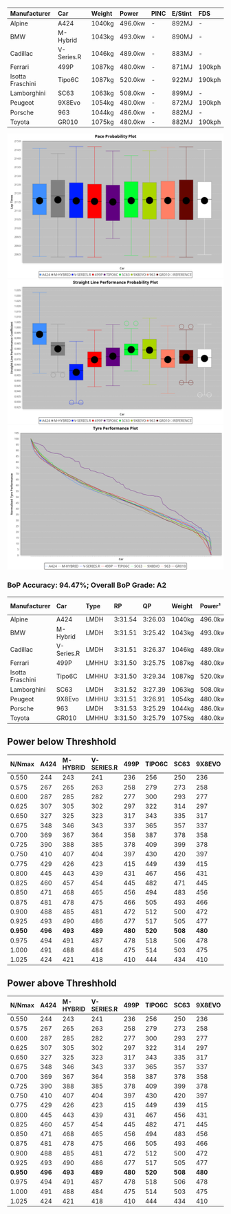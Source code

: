 | Manufacturer     | Car        | Weight | Power   | PINC    | E/Stint | FDS     |
|:-|:-|:-|:-|:-|:-|:-|
| Alpine           | A424       | 1040kg | 496.0kw |    -    | 892MJ   |    -    |
| BMW              | M-Hybrid   | 1043kg | 493.0kw |    -    | 890MJ   |    -    |
| Cadillac         | V-Series.R | 1046kg | 489.0kw |    -    | 883MJ   |    -    |
| Ferrari          | 499P       | 1087kg | 480.0kw |    -    | 871MJ   | 190kph  |
| Isotta Fraschini | Tipo6C     | 1087kg | 520.0kw |    -    | 922MJ   | 190kph  |
| Lamborghini      | SC63       | 1063kg | 508.0kw |    -    | 899MJ   |    -    |
| Peugeot          | 9X8Evo     | 1054kg | 480.0kw |    -    | 872MJ   | 190kph  |
| Porsche          | 963        | 1044kg | 486.0kw |    -    | 882MJ   |    -    |
| Toyota           | GR010      | 1075kg | 480.0kw |    -    | 882MJ   | 190kph  |

![PACECHART](./IMG/AUTO.png)
![STRAIGHTLINEPERFORMANCECHART](./IMG/AUTO_sp.png)
![TYREPERFORMANCECHART](./IMG/AUTO_tw.png)

### BoP Accuracy: 94.47%; Overall BoP Grade: A2
| Manufacturer     | Car        | Type  | RP      | QP      | Weight | Power¹  | Threshhold | PINC    | Power²   | E/Stint | AVG Vmax  | FDS     | RDLC | L/Stint | BOP-Grade | Model Accuracy | Model Points | Match%  | SimDiff |
|:-|:-|:-|:-|:-|:-|:-|:-|:-|:-|:-|:-|:-|:-|:-|:-|:-|:-|:-|:-|
| Alpine           | A424       | LMDH  | 3:31.54 | 3:26.03 | 1040kg | 496.0kw | 0.0kph     |    -    | 496.00kw |  892MJ  | 331.68kph |    -    | 1.01 | 12      | ~A1       | 99.61%         | 762          | 98.25%  | #       |
| BMW              | M-Hybrid   | LMDH  | 3:31.51 | 3:25.42 | 1043kg | 493.0kw | 0.0kph     |    -    | 493.00kw |  890MJ  | 328.69kph |    -    | 1.01 | 12      | ~A1       | 100.00%        | 1826         | 97.01%  | #       |
| Cadillac         | V-Series.R | LMDH  | 3:31.51 | 3:26.37 | 1046kg | 489.0kw | 0.0kph     |    -    | 489.00kw |  883MJ  | 324.39kph |    -    | 1.01 | 12      | ~A1       | 99.00%         | 3184         | 100.00% | #       |
| Ferrari          | 499P       | LMHHU | 3:31.50 | 3:25.75 | 1087kg | 480.0kw | 0.0kph     |    -    | 480.00kw |  871MJ  | 323.05kph | 190kph  | 1.01 | 12      | ~A1       | 98.07%         | 3550         | 100.00% | #       |
| Isotta Fraschini | Tipo6C     | LMHHU | 3:31.50 | 3:29.34 | 1087kg | 520.0kw | 0.0kph     |    -    | 520.00kw |  922MJ  | 328.49kph | 190kph  | 1.01 | 12      | +D1       | 96.81%         | 91           | 65.71%  | #       |
| Lamborghini      | SC63       | LMDH  | 3:31.52 | 3:27.39 | 1063kg | 508.0kw | 0.0kph     |    -    | 508.00kw |  899MJ  | 329.00kph |    -    | 1.02 | 12      | ~A1       | 100.00%        | 529          | 95.60%  | #       |
| Peugeot          | 9X8Evo     | LMHHU | 3:31.51 | 3:26.91 | 1054kg | 480.0kw | 0.0kph     |    -    | 480.00kw |  872MJ  | 326.45kph | 190kph  | 1.00 | 12      | +A2       | 99.21%         | 377          | 93.69%  | #       |
| Porsche          | 963        | LMDH  | 3:31.53 | 3:25.29 | 1044kg | 486.0kw | 0.0kph     |    -    | 486.00kw |  882MJ  | 326.26kph |    -    | 1.01 | 12      | ~A1       | 99.96%         | 10176        | 100.00% | #       |
| Toyota           | GR010      | LMHHU | 3:31.50 | 3:25.79 | 1075kg | 480.0kw | 0.0kph     |    -    | 480.00kw |  882MJ  | 323.87kph | 190kph  | 1.01 | 12      | ~A1       | 99.95%         | 5509         | 100.00% | #       |

## Power below Threshhold
| N/Nmax    | A424    | M-HYBRID | V-SERIES.R | 499P    | TIPO6C  | SC63    | 9X8EVO  | 963     | GR010   |
|:-|:-|:-|:-|:-|:-|:-|:-|:-|:-|
|  0.550    |  244    |  243     |  241       |  236    |  256    |  250    |  236    |  239    |  236    |
|  0.575    |  267    |  265     |  263       |  258    |  279    |  273    |  258    |  261    |  258    |
|  0.600    |  287    |  285     |  282       |  277    |  300    |  293    |  277    |  281    |  277    |
|  0.625    |  307    |  305     |  302       |  297    |  322    |  314    |  297    |  301    |  297    |
|  0.650    |  327    |  325     |  323       |  317    |  343    |  335    |  317    |  321    |  317    |
|  0.675    |  348    |  346     |  343       |  337    |  365    |  357    |  337    |  341    |  337    |
|  0.700    |  369    |  367     |  364       |  358    |  387    |  378    |  358    |  362    |  358    |
|  0.725    |  390    |  388     |  385       |  378    |  409    |  399    |  378    |  383    |  378    |
|  0.750    |  410    |  407     |  404       |  397    |  430    |  420    |  397    |  402    |  397    |
|  0.775    |  429    |  426     |  423       |  415    |  449    |  439    |  415    |  420    |  415    |
|  0.800    |  445    |  443     |  439       |  431    |  467    |  456    |  431    |  436    |  431    |
|  0.825    |  460    |  457     |  454       |  445    |  482    |  471    |  445    |  451    |  445    |
|  0.850    |  471    |  468     |  465       |  456    |  494    |  483    |  456    |  462    |  456    |
|  0.875    |  481    |  478     |  475       |  466    |  505    |  493    |  466    |  472    |  466    |
|  0.900    |  488    |  485     |  481       |  472    |  512    |  500    |  472    |  478    |  472    |
|  0.925    |  493    |  490     |  486       |  477    |  517    |  505    |  477    |  483    |  477    |
| **0.950** | **496** | **493**  | **489**    | **480** | **520** | **508** | **480** | **486** | **480** |
|  0.975    |  494    |  491     |  487       |  478    |  518    |  506    |  478    |  484    |  478    |
|  1.000    |  491    |  488     |  484       |  475    |  514    |  503    |  475    |  481    |  475    |
|  1.025    |  424    |  421     |  418       |  410    |  444    |  434    |  410    |  415    |  410    |

## Power above Threshhold
| N/Nmax    | A424    | M-HYBRID | V-SERIES.R | 499P    | TIPO6C  | SC63    | 9X8EVO  | 963     | GR010   |
|:-|:-|:-|:-|:-|:-|:-|:-|:-|:-|
|  0.550    |  244    |  243     |  241       |  236    |  256    |  250    |  236    |  239    |  236    |
|  0.575    |  267    |  265     |  263       |  258    |  279    |  273    |  258    |  261    |  258    |
|  0.600    |  287    |  285     |  282       |  277    |  300    |  293    |  277    |  281    |  277    |
|  0.625    |  307    |  305     |  302       |  297    |  322    |  314    |  297    |  301    |  297    |
|  0.650    |  327    |  325     |  323       |  317    |  343    |  335    |  317    |  321    |  317    |
|  0.675    |  348    |  346     |  343       |  337    |  365    |  357    |  337    |  341    |  337    |
|  0.700    |  369    |  367     |  364       |  358    |  387    |  378    |  358    |  362    |  358    |
|  0.725    |  390    |  388     |  385       |  378    |  409    |  399    |  378    |  383    |  378    |
|  0.750    |  410    |  407     |  404       |  397    |  430    |  420    |  397    |  402    |  397    |
|  0.775    |  429    |  426     |  423       |  415    |  449    |  439    |  415    |  420    |  415    |
|  0.800    |  445    |  443     |  439       |  431    |  467    |  456    |  431    |  436    |  431    |
|  0.825    |  460    |  457     |  454       |  445    |  482    |  471    |  445    |  451    |  445    |
|  0.850    |  471    |  468     |  465       |  456    |  494    |  483    |  456    |  462    |  456    |
|  0.875    |  481    |  478     |  475       |  466    |  505    |  493    |  466    |  472    |  466    |
|  0.900    |  488    |  485     |  481       |  472    |  512    |  500    |  472    |  478    |  472    |
|  0.925    |  493    |  490     |  486       |  477    |  517    |  505    |  477    |  483    |  477    |
| **0.950** | **496** | **493**  | **489**    | **480** | **520** | **508** | **480** | **486** | **480** |
|  0.975    |  494    |  491     |  487       |  478    |  518    |  506    |  478    |  484    |  478    |
|  1.000    |  491    |  488     |  484       |  475    |  514    |  503    |  475    |  481    |  475    |
|  1.025    |  424    |  421     |  418       |  410    |  444    |  434    |  410    |  415    |  410    |

